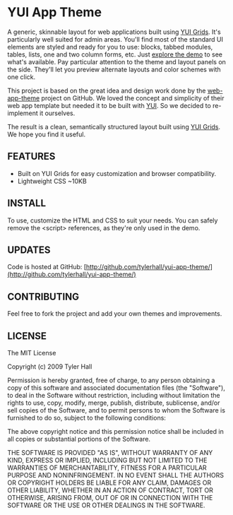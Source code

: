 YUI App Theme
=============

A generic, skinnable layout for web applications built using [YUI Grids](http://developer.yahoo.com/yui/grids/). It's particularly well suited for admin areas. You'll find most of the standard UI elements are styled and ready for you to use: blocks, tabbed modules, tables, lists, one and two column forms, etc. Just [explore the demo](http://clickontyler.com/yui-app-theme/) to see what's available. Pay particular attention to the theme and layout panels on the side. They'll let you preview alternate layouts and color schemes with one click.

This project is based on the great idea and design work done by the [web-app-theme](http://github.com/pilu/web-app-theme/tree/master) project on GitHub. We loved the concept and simplicity of their web app template but needed it to be built with [YUI](http://developer.yahoo.com/yui/). So we decided to re-implement it ourselves.

The result is a clean, semantically structured layout built using [YUI Grids](http://developer.yahoo.com/yui/grids/). We hope you find it useful.


FEATURES
--------

 * Built on YUI Grids for easy customization and browser compatibility.
 * Lightweight CSS ~10KB

INSTALL
-------

To use, customize the HTML and CSS to suit your needs. You can safely remove the &lt;script&gt; references, as they're only used in the demo.

UPDATES
-------

Code is hosted at GitHub: [http://github.com/tylerhall/yui-app-theme/](http://github.com/tylerhall/yui-app-theme/)

CONTRIBUTING
------------

Feel free to fork the project and add your own themes and improvements.

LICENSE
-------

The MIT License

Copyright (c) 2009 Tyler Hall <tylerhall AT gmail DOT com>

Permission is hereby granted, free of charge, to any person obtaining a copy
of this software and associated documentation files (the "Software"), to deal
in the Software without restriction, including without limitation the rights
to use, copy, modify, merge, publish, distribute, sublicense, and/or sell
copies of the Software, and to permit persons to whom the Software is
furnished to do so, subject to the following conditions:

The above copyright notice and this permission notice shall be included in
all copies or substantial portions of the Software.

THE SOFTWARE IS PROVIDED "AS IS", WITHOUT WARRANTY OF ANY KIND, EXPRESS OR
IMPLIED, INCLUDING BUT NOT LIMITED TO THE WARRANTIES OF MERCHANTABILITY,
FITNESS FOR A PARTICULAR PURPOSE AND NONINFRINGEMENT. IN NO EVENT SHALL THE
AUTHORS OR COPYRIGHT HOLDERS BE LIABLE FOR ANY CLAIM, DAMAGES OR OTHER
LIABILITY, WHETHER IN AN ACTION OF CONTRACT, TORT OR OTHERWISE, ARISING FROM,
OUT OF OR IN CONNECTION WITH THE SOFTWARE OR THE USE OR OTHER DEALINGS IN
THE SOFTWARE.
